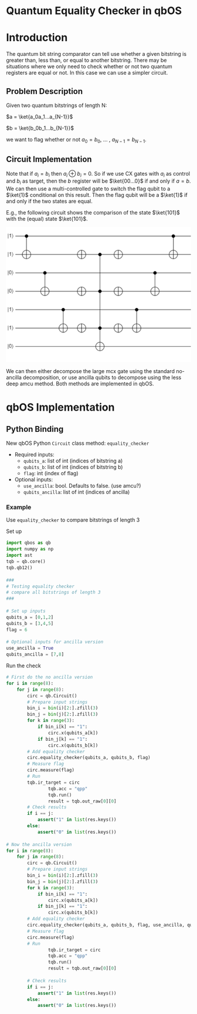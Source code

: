 # Quantum Equality Checker in qbOS

# Introduction

The quantum bit string comparator can tell use whether a given bitstring is greater than, less than, or equal to another bitstring. There may be situations where we only need to check whether or not two quantum registers are equal or not. In this case we can use a simpler circuit. 

## Problem Description

Given two quantum bitstrings of length N:

$`a = \ket{a_0a_1...a_{N-1}}`$

$`b = \ket{b_0b_1...b_{N-1}}`$

we want to flag whether or not $`a_0=b_0`$, ... , $`a_{N-1}=b_{N-1}`$. 

## Circuit Implementation

Note that if $`a_i = b_i`$ then $`a_i \oplus b_i = 0`$. So if we use CX gates with $`a_i`$ as control and $`b_i`$ as target, then the $`b`$ register will be $`\ket{00...0}`$ if and only if $`a=b`$. We can then use a multi-controlled gate to switch the flag qubit to a $`\ket{1}`$ conditional on this result. Then the flag qubit will be a $`\ket{1}`$ if and only if the two states are equal. 

E.g., the following circuit shows the comparison of the state $`\ket{101}`$ with the (equal) state $`\ket{101}`$. 

![Untitled](Quantum%20Equality%20Checker%20in%20qbOS%2020fb41766e754abc814df7e5bae350f6/Untitled.png)

We can then either decompose the large mcx gate using the standard no-ancilla decomposition, or use ancilla qubits to decompose using the less deep amcu method. Both methods are implemented in qbOS.

# qbOS Implementation

## Python Binding

New qbOS Python `Circuit` class method: `equality_checker`

- Required inputs:
    - `qubits_a`: list of int (indices of bitstring a)
    - `qubits_b`: list of int (indices of bitstring b)
    - `flag`: int (index of flag)
- Optional inputs:
    - `use_ancilla`: bool. Defaults to false. (use amcu?)
    - `qubits_ancilla`: list of int (indices of ancilla)

### Example

Use `equality_checker` to compare bitstrings of length 3

Set up

```python
import qbos as qb 
import numpy as np 
import ast
tqb = qb.core()
tqb.qb12()

###
# Testing equality checker
# compare all bitstrings of length 3
###

# Set up inputs
qubits_a = [0,1,2]
qubits_b = [3,4,5]
flag = 6

# Optional inputs for ancilla version
use_ancilla = True
qubits_ancilla = [7,8]
```

Run the check

```python
# First do the no ancilla version
for i in range(8):
    for j in range(8):
        circ = qb.Circuit()
        # Prepare input strings
        bin_i = bin(i)[2:].zfill(3)
        bin_j = bin(j)[2:].zfill(3)
        for k in range(3):
            if bin_i[k] == "1":
                circ.x(qubits_a[k])
            if bin_j[k] == "1":
                circ.x(qubits_b[k])
        # Add equality checker
        circ.equality_checker(qubits_a, qubits_b, flag)
        # Measure flag
        circ.measure(flag)
        # Run
        tqb.ir_target = circ
				tqb.acc = "qpp"
				tqb.run()
				result = tqb.out_raw[0][0]
        # Check results
        if i == j:
            assert("1" in list(res.keys())
        else:
            assert("0" in list(res.keys())
        
# Now the ancilla version
for i in range(8):
    for j in range(8):
        circ = qb.Circuit()
        # Prepare input strings
        bin_i = bin(i)[2:].zfill(3)
        bin_j = bin(j)[2:].zfill(3)
        for k in range(3):
            if bin_i[k] == "1":
                circ.x(qubits_a[k])
            if bin_j[k] == "1":
                circ.x(qubits_b[k])
        # Add equality checker
        circ.equality_checker(qubits_a, qubits_b, flag, use_ancilla, qubits_ancilla)
        # Measure flag
        circ.measure(flag)
        # Run
				tqb.ir_target = circ
				tqb.acc = "qpp"
				tqb.run()
				result = tqb.out_raw[0][0]

        # Check results
        if i == j:
            assert("1" in list(res.keys())
        else:
            assert("0" in list(res.keys())
```